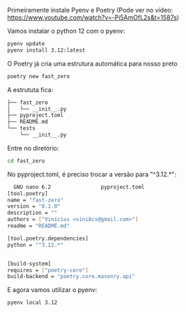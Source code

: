 Primeiramente instale Pyenv e Poetry (Pode ver no vídeo: https://www.youtube.com/watch?v=-Pi5AmOfL2s&t=1587s)

Vamos instalar o python 12 com o pyenv:

```bash
pyenv update
pyenv install 3.12:latest
```

O Poetry já cria uma estrutura automática para nosso preto

```bash
poetry new fast_zero
```

A estrututa fica:

```bash
├── fast_zero
│   └── __init__.py
├── pyproject.toml
├── README.md
└── tests
    └── __init__.py

```

Entre no diretório:

```bash
cd fast_zero
```

No pyproject.toml, é preciso trocar a versão para "^3.12.*":

```bash
  GNU nano 6.2                pyproject.toml                          
[tool.poetry]
name = "fast-zero"
version = "0.1.0"
description = ""
authors = ["Vinícius <vini8cs@gmail.com>"]
readme = "README.md"

[tool.poetry.dependencies]
python = "^3.12.*"


[build-system]
requires = ["poetry-core"]
build-backend = "poetry.core.masonry.api"

```

E agora vamos utilizar o pyenv:

```bash
pyenv local 3.12
```